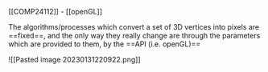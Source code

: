 [[COMP24112]] - [[openGL]]

The algorithms/processes which convert a set of 3D vertices into pixels are ==fixed==, and the only way they really change are through the parameters which are provided to them, by the ==API (i.e. openGL)==

![[Pasted image 20230131220922.png]]